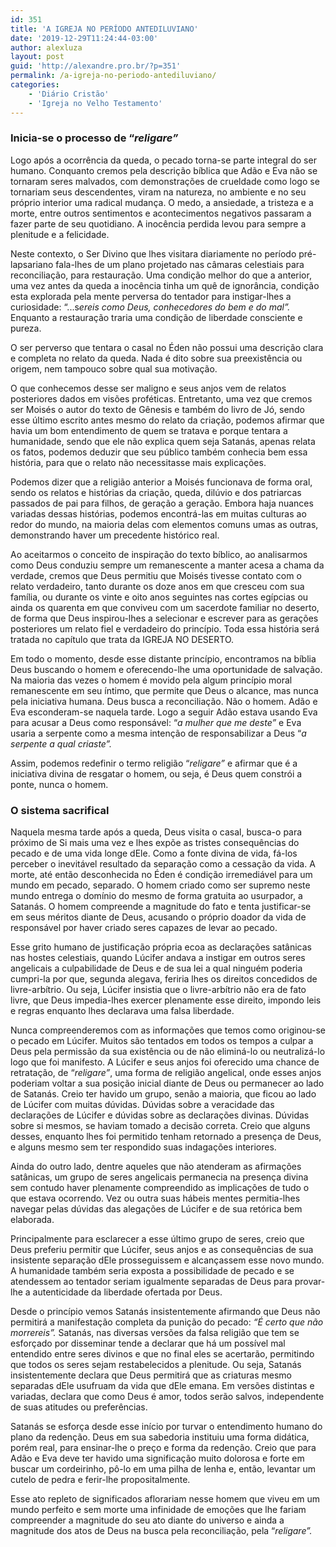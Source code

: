 ```yaml
---
id: 351
title: 'A IGREJA NO PERÍODO ANTEDILUVIANO'
date: '2019-12-29T11:24:44-03:00'
author: alexluza
layout: post
guid: 'http://alexandre.pro.br/?p=351'
permalink: /a-igreja-no-periodo-antediluviano/
categories:
    - 'Diário Cristão'
    - 'Igreja no Velho Testamento'
---
```


### Inicia-se o processo de “*religare”*

Logo após a ocorrência da queda, o pecado torna-se parte integral do ser humano. Conquanto cremos pela descrição bíblica que Adão e Eva não se tornaram seres malvados, com demonstrações de crueldade como logo se tornariam seus descendentes, viram na natureza, no ambiente e no seu próprio interior uma radical mudança. O medo, a ansiedade, a tristeza e a morte, entre outros sentimentos e acontecimentos negativos passaram a fazer parte de seu quotidiano. A inocência perdida levou para sempre a plenitude e a felicidade.

Neste contexto, o Ser Divino que lhes visitara diariamente no período pré-lapsariano fala-lhes de um plano projetado nas câmaras celestiais para reconciliação, para restauração. Uma condição melhor do que a anterior, uma vez antes da queda a inocência tinha um quê de ignorância, condição esta explorada pela mente perversa do tentador para instigar-lhes a curiosidade: “...s*ereis como Deus, conhecedores do bem e do mal”.* Enquanto a restauração traria uma condição de liberdade consciente e pureza.

O ser perverso que tentara o casal no Éden não possui uma descrição clara e completa no relato da queda. Nada é dito sobre sua preexistência ou origem, nem tampouco sobre qual sua motivação.

O que conhecemos desse ser maligno e seus anjos vem de relatos posteriores dados em visões proféticas. Entretanto, uma vez que cremos ser Moisés o autor do texto de Gênesis e também do livro de Jó, sendo esse último escrito antes mesmo do relato da criação, podemos afirmar que havia um bom entendimento de quem se tratava e porque tentara a humanidade, sendo que ele não explica quem seja Satanás, apenas relata os fatos, podemos deduzir que seu público também conhecia bem essa história, para que o relato não necessitasse mais explicações.

Podemos dizer que a religião anterior a Moisés funcionava de forma oral, sendo os relatos e histórias da criação, queda, dilúvio e dos patriarcas passados de pai para filhos, de geração a geração. Embora haja nuances variadas dessas histórias, podemos encontrá-las em muitas culturas ao redor do mundo, na maioria delas com elementos comuns umas as outras, demonstrando haver um precedente histórico real.

Ao aceitarmos o conceito de inspiração do texto bíblico, ao analisarmos como Deus conduziu sempre um remanescente a manter acesa a chama da verdade, cremos que Deus permitiu que Moisés tivesse contato com o relato verdadeiro, tanto durante os doze anos em que cresceu com sua família, ou durante os vinte e oito anos seguintes nas cortes egípcias ou ainda os quarenta em que conviveu com um sacerdote familiar no deserto, de forma que Deus inspirou-lhes a selecionar e escrever para as gerações posteriores um relato fiel e verdadeiro do princípio. Toda essa história será tratada no capítulo que trata da IGREJA NO DESERTO.

Em todo o momento, desde esse distante princípio, encontramos na bíblia Deus buscando o homem e oferecendo-lhe uma oportunidade de salvação. Na maioria das vezes o homem é movido pela algum princípio moral remanescente em seu íntimo, que permite que Deus o alcance, mas nunca pela iniciativa humana. Deus busca a reconciliação. Não o homem. Adão e Eva esconderam-se naquela tarde. Logo a seguir Adão estava usando Eva para acusar a Deus como responsável: “*a mulher que me deste”* e Eva usaria a serpente como a mesma intenção de responsabilizar a Deus “*a serpente a qual criaste”.*

Assim, podemos redefinir o termo religião “*religare”* e afirmar que é a iniciativa divina de resgatar o homem, ou seja, é Deus quem constrói a ponte, nunca o homem.

### O sistema sacrifical

Naquela mesma tarde após a queda, Deus visita o casal, busca-o para próximo de Si mais uma vez e lhes expõe as tristes consequências do pecado e de uma vida longe dEle. Como a fonte divina de vida, fá-los perceber o inevitável resultado da separação como a cessação da vida. A morte, até então desconhecida no Éden é condição irremediável para um mundo em pecado, separado. O homem criado como ser supremo neste mundo entrega o domínio do mesmo de forma gratuita ao usurpador, a Satanás. O homem compreende a magnitude do fato e tenta justificar-se em seus méritos diante de Deus, acusando o próprio doador da vida de responsável por haver criado seres capazes de levar ao pecado.

Esse grito humano de justificação própria ecoa as declarações satânicas nas hostes celestiais, quando Lúcifer andava a instigar em outros seres angelicais a culpabilidade de Deus e de sua lei a qual ninguém poderia cumpri-la por que, segunda alegava, feriria lhes os direitos concedidos de livre-arbítrio. Ou seja, Lúcifer insistia que o livre-arbítrio não era de fato livre, que Deus impedia-lhes exercer plenamente esse direito, impondo leis e regras enquanto lhes declarava uma falsa liberdade.

Nunca compreenderemos com as informações que temos como originou-se o pecado em Lúcifer. Muitos são tentados em todos os tempos a culpar a Deus pela permissão da sua existência ou de não eliminá-lo ou neutralizá-lo logo que foi manifesto. A Lúcifer e seus anjos foi oferecido uma chance de retratação, de “*religare”*, uma forma de religião angelical, onde esses anjos poderiam voltar a sua posição inicial diante de Deus ou permanecer ao lado de Satanás. Creio ter havido um grupo, senão a maioria, que ficou ao lado de Lúcifer com muitas dúvidas. Dúvidas sobre a veracidade das declarações de Lúcifer e dúvidas sobre as declarações divinas. Dúvidas sobre si mesmos, se haviam tomado a decisão correta. Creio que alguns desses, enquanto lhes foi permitido tenham retornado a presença de Deus, e alguns mesmo sem ter respondido suas indagações interiores.

Ainda do outro lado, dentre aqueles que não atenderam as afirmações satânicas, um grupo de seres angelicais permanecia na presença divina sem contudo haver plenamente compreendido as implicações de tudo o que estava ocorrendo. Vez ou outra suas hábeis mentes permitia-lhes navegar pelas dúvidas das alegações de Lúcifer e de sua retórica bem elaborada.

Principalmente para esclarecer a esse último grupo de seres, creio que Deus preferiu permitir que Lúcifer, seus anjos e as consequências de sua insistente separação dEle prosseguissem e alcançassem esse novo mundo. A humanidade também seria exposta a possibilidade de pecado e se atendessem ao tentador seriam igualmente separadas de Deus para provar-lhe a autenticidade da liberdade ofertada por Deus.

Desde o princípio vemos Satanás insistentemente afirmando que Deus não permitirá a manifestação completa da punição do pecado: *“É certo que não morrereis”.* Satanás, nas diversas versões da falsa religião que tem se esforçado por disseminar tende a declarar que há um possível mal entendido entre seres divinos e que no final eles se acertarão, permitindo que todos os seres sejam restabelecidos a plenitude. Ou seja, Satanás insistentemente declara que Deus permitirá que as criaturas mesmo separadas dEle usufruam da vida que dEle emana. Em versões distintas e variadas, declara que como Deus é amor, todos serão salvos, independente de suas atitudes ou preferências.

Satanás se esforça desde esse início por turvar o entendimento humano do plano da redenção. Deus em sua sabedoria instituiu uma forma didática, porém real, para ensinar-lhe o preço e forma da redenção. Creio que para Adão e Eva deve ter havido uma significação muito dolorosa e forte em buscar um cordeirinho, pô-lo em uma pilha de lenha e, então, levantar um cutelo de pedra e ferir-lhe propositalmente.

Esse ato repleto de significados aflorariam nesse homem que viveu em um mundo perfeito e sem morte uma infinidade de emoções que lhe fariam compreender a magnitude do seu ato diante do universo e ainda a magnitude dos atos de Deus na busca pela reconciliação, pela “*religare”.*